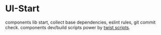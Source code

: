 # UI-Start
components lib start, collect base dependencies, eslint rules, git commit check. components dev/build scripts power by [twist scripts](https://www.npmjs.com/package/twist-scripts).